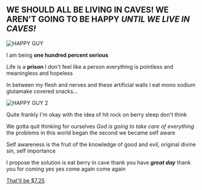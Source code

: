 ## WE SHOULD ALL BE LIVING IN **CAVES!** WE AREN'T GOING TO BE HAPPY *UNTIL WE LIVE IN CAVES!*

![HAPPY GUY](https://thumbs.gfycat.com/UnawareAlarmedAngora-size_restricted.gif)


I am being **one hundred percent serious**

Life is a **prison** I don't feel like a person everything is pointless and meaningless and hopeless

In between my flesh and nerves and these artificial walls I eat mono sodium glutamake covered snacks...

![HAPPY GUY 2](https://lh3.googleusercontent.com/proxy/zhefK0kplywRom-G8ohEV3rPp8bLL8ozKJvDv-X3RSSrsIfoqkK8doCmYsf0nLCHTHVP3GovdAkMPH4C2UjPoM4YSZKK-afUcnP-ITj5top0mlPIdl0pEKOwiw)

Quite frankly I'm okay with the idea of hit rock on berry sleep don't think

We gotta quit thinking for ourselves *God is going to take care of everything* the problems in this world began the second we became self aware

Self awareness is the fruit of the knowledge of good and evil, original divine sin, self importance

I propose the solution is eat berry in cave thank you have _**great day**_ thank you for coming yes yes come again come again

[That'll be $7.25](README.md)
